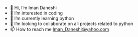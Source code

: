 - 👋 Hi, I’m Iman Daneshi
- 👀 I’m interested in coding
- 🌱 I’m currently learning python
- 💞️ I’m looking to collaborate on all projects related to python
- 📫 How to reach me Iman_Daneshi@yahoo.com


